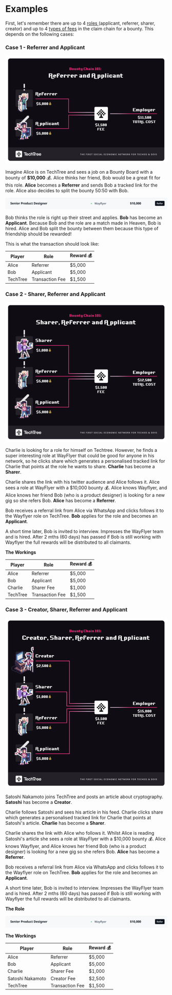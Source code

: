 # Examples

First, let's remember there are up to 4 [roles ](../roles-at-techtree/)(applicant, referrer, sharer, creator) and up to 4 [types of fees](../for-companies/pricing.md) in the claim chain for a bounty. This depends on the following cases:

### **Case 1 - Referrer and Applicant**

![](<../.gitbook/assets/Case 1 (1).png>)

Imagine Alice is on TechTree and sees a job on a Bounty Board with a bounty of **$10,000** 💰.  Alice thinks her friend, Bob would be a great fit for this role. **Alice** becomes a **Referrer** and sends Bob a tracked link for the role. Alice also decides to split the bounty 50:50 with Bob.

![](<../.gitbook/assets/Screenshot 2022-01-07 at 11.52.25.png>)

Bob thinks the role is right up their street and applies. **Bob** has become an **Applicant**. Because Bob and the role are a match made in Heaven, Bob is hired. Alice and Bob split the bounty between them because this type of friendship should be rewarded!

This is what the transaction should look like:

| Player   | Role            | Reward 💰 |
| -------- | --------------- | --------- |
| Alice    | Referrer        | $5,000    |
| Bob      | Applicant       | $5,000    |
| TechTree | Transaction Fee | $1,500    |



### **Case 2 - Sharer, Referrer and Applicant**

![](<../.gitbook/assets/Case 2.png>)

Charlie is looking for a role for himself on Techtree. However, he finds a super interesting role at WayFlyer that could be good for anyone in his network, so he clicks share which generates a personalised tracked link for Charlie that points at the role he wants to share. **Charlie** has become a **Sharer**.

Charlie shares the link with his twitter audience and Alice follows it. Alice sees a role at WayFlyer with a $10,000 bounty 💰. Alice knows Wayflyer, and Alice knows her friend Bob (who is a product designer) is looking for a new gig so she refers Bob. **Alice** has become a **Referrer**.&#x20;

Bob receives a referral link from Alice via WhatsApp and clicks follows it to the Wayflyer role on TechTree. **Bob** applies for the role and becomes an **Applicant**.

A short time later, Bob is invited to interview. Impresses the WayFlyer team and is hired. After 2 mths (60 days) has passed if Bob is still working with Wayflyer the full rewards will be distributed to all claimants.

**The Workings**

| Player   | Role            | Reward 💰 |
| -------- | --------------- | --------- |
| Alice    | Referrer        | $5,000    |
| Bob      | Applicant       | $5,000    |
| Charlie  | Sharer Fee      | $1,000    |
| TechTree | Transaction Fee | $1,500    |



### **Case 3 - Creator, Sharer, Referrer and Applicant**

![](<../.gitbook/assets/Case 3.png>)

Satoshi Nakamoto joins TechTree and posts an article about cryptography. **Satoshi** has become a **Creator**.

Charlie follows Satoshi and sees his article in his feed. Charlie clicks share which generates a personalised tracked link for Charlie that points at Satoshi's article. **Charlie** has become a **Sharer**.

Charlie shares the link with Alice who follows it. Whilst Alice is reading Satoshi's article she sees a role at WayFlyer with a $10,000 bounty 💰. Alice knows Wayflyer, and Alice knows her friend Bob (who is a product designer) is looking for a new gig so she refers Bob. **Alice** has become a **Referrer**.&#x20;

Bob receives a referral link from Alice via WhatsApp and clicks follows it to the Wayflyer role on TechTree. **Bob** applies for the role and becomes an **Applicant**.

A short time later, Bob is invited to interview. Impresses the WayFlyer team and is hired. After 2 mths (60 days) has passed if Bob is still working with Wayflyer the full rewards will be distributed to all claimants.

**The Role**

![](<../.gitbook/assets/Screenshot 2022-01-07 at 11.52.25.png>)

**The Workings**

| Player           | Role            | Reward 💰 |
| ---------------- | --------------- | --------- |
| Alice            | Referrer        | $5,000    |
| Bob              | Applicant       | $5,000    |
| Charlie          | Sharer Fee      | $1,000    |
| Satoshi Nakamoto | Creator Fee     | $2,500    |
| TechTree         | Transaction Fee | $1,500    |

